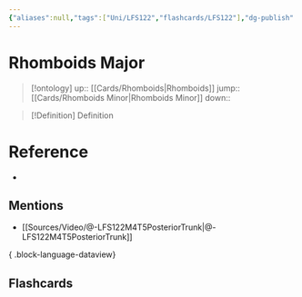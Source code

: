 ```yaml
---
{"aliases":null,"tags":["Uni/LFS122","flashcards/LFS122"],"dg-publish":true,"permalink":"/cards/rhomboids-major/","dgPassFrontmatter":true}
---
```


# Rhomboids Major

> [!ontology]
> up:: [[Cards/Rhomboids\|Rhomboids]]
> jump:: [[Cards/Rhomboids Minor\|Rhomboids Minor]]
> down:: 

> [!Definition] Definition
> 

# Reference
- 

## Mentions
- [[Sources/Video/@-LFS122M4T5PosteriorTrunk\|@-LFS122M4T5PosteriorTrunk]]

{ .block-language-dataview}

## Flashcards
